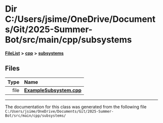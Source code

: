 

# Dir C:/Users/jsime/OneDrive/Documents/Git/2025-Summer-Bot/src/main/cpp/subsystems



[**FileList**](files.md) **>** [**cpp**](dir_fdf2b31f12d3ebb2f617242d0514024b.md) **>** [**subsystems**](dir_2a59f1b00facdb43e21fc1c516c8806d.md)












## Files

| Type | Name |
| ---: | :--- |
| file | [**ExampleSubsystem.cpp**](_example_subsystem_8cpp.md) <br> |



























































------------------------------
The documentation for this class was generated from the following file `C:/Users/jsime/OneDrive/Documents/Git/2025-Summer-Bot/src/main/cpp/subsystems/`

